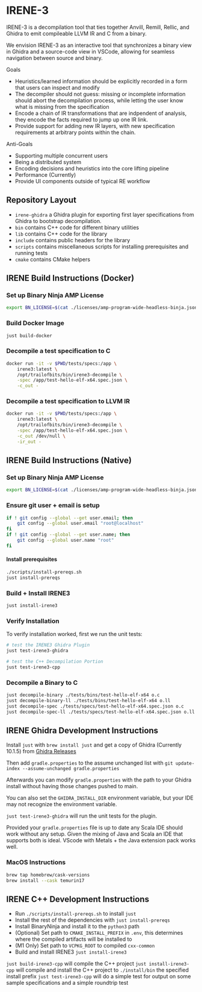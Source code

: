 # IRENE-3

IRENE-3 is a decompilation tool that ties together Anvill, Remill, Rellic, and Ghidra to emit compileable LLVM IR and C from a binary.

We envision IRENE-3 as an interactive tool that synchronizes a binary view in Ghidra and a source-code view in VSCode, allowing for seamless navigation between source and binary. 

Goals
* Heuristics/learned information should be explicitly recorded in a form that users can inspect and modify
* The decompiler should not guess: missing or incomplete information should abort the decompilation process, while letting the user know what is missing from the specification
* Encode a chain of IR transformations that are indpendent of analysis, they encode the facts required to jump up one IR link.
* Provide support for adding new IR layers, with new specification requirements at arbitrary points within the chain.

Anti-Goals
* Supporting multiple concurrent users
* Being a distributed system
* Encoding decisions and heuristics into the core lifting pipeline
* Performance (Currently)
* Provide UI components outside of typical RE workflow

## Repository Layout

* `irene-ghidra` a Ghidra plugin for exporting first layer specifications from Ghidra to bootstrap decompilation.
* `bin` contains C++ code for different binary utilities
* `lib` contains C++ code for the library
* `include` contains public headers for the library
* `scripts` contains miscellaneous scripts for installing prerequisites and running tests
* `cmake` contains CMake helpers

## IRENE Build Instructions (Docker)

### Set up Binary Ninja AMP License
```sh
export BN_LICENSE=$(cat ./licenses/amp-program-wide-headless-binja.json)
```

### Build Docker Image

```sh
just build-docker
```

### Decompile a test specification to C
```sh
docker run -it -v $PWD/tests/specs:/app \
    irene3:latest \
    /opt/trailofbits/bin/irene3-decompile \
    -spec /app/test-hello-elf-x64.spec.json \
    -c_out -
```

### Decompile a test specification to LLVM IR
```sh
docker run -it -v $PWD/tests/specs:/app \
    irene3:latest \
    /opt/trailofbits/bin/irene3-decompile \
    -spec /app/test-hello-elf-x64.spec.json \
    -c_out /dev/null \
    -ir_out -
```
## IRENE Build Instructions (Native)

### Set up Binary Ninja AMP License
```sh
export BN_LICENSE=$(cat ./licenses/amp-program-wide-headless-binja.json)
```
### Ensure git user + email is setup
```sh
if ! git config --global --get user.email; then
    git config --global user.email "root@localhost"
fi
if ! git config --global --get user.name; then
    git config --global user.name "root"
fi
```
#### Install prerequisites
```sh
./scripts/install-prereqs.sh
just install-prereqs
```
### Build + Install IRENE3
```sh
just install-irene3
```
### Verify Installation
To verify installation worked, first we run the unit tests:
```sh
# test the IRENE3 Ghidra Plugin
just test-irene3-ghidra

# test the C++ Decompilation Portion
just test-irene3-cpp
```

### Decompile a Binary to C
```sh
just decompile-binary ./tests/bins/test-hello-elf-x64 o.c
just decompile-binary-ll ./tests/bins/test-hello-elf-x64 o.ll
just decompile-spec ./tests/specs/test-hello-elf-x64.spec.json o.c
just decompile-spec-ll ./tests/specs/test-hello-elf-x64.spec.json o.ll
```

## IRENE Ghidra Development Instructions

Install `just` with `brew install just` and get a copy of Ghidra (Currently 10.1.5) from [Ghidra Releases](https://github.com/NationalSecurityAgency/ghidra/releases)

Then add `gradle.properties` to the assume unchanged list with `git update-index --assume-unchanged gradle.properties`

Afterwards you can modify `gradle.properties` with the path to your Ghidra install without having those changes pushed to main.

You can also set the `GHIDRA_INSTALL_DIR` environment variable, but your IDE may not recognize the environment variable. 

`just test-irene3-ghidra` will run the unit tests for the plugin. 

Provided your `gradle.properties` file is up to date any Scala IDE should work without any setup. Given the mixing of Java and Scala an IDE that supports both is ideal. VScode with Metals + the Java extension pack works well. 

### MacOS Instructions
```sh
brew tap homebrew/cask-versions
brew install --cask temurin17
```

## IRENE C++ Development Instructions

* Run `./scripts/install-prereqs.sh` to install `just`
* Install the rest of the dependencies with `just install-prereqs`
* Install BinaryNinja and install it to the `python3` path
* (Optional) Set path to `CMAKE_INSTALL_PREFIX` in `.env`, this determines where the compiled artifacts will be installed to
* (M1 Only) Set path to `VCPKG_ROOT` to compiled `cxx-common`
* Build and install IRENE3 `just install-irene3`

`just build-irene3-cpp` will compile the C++ project
`just install-irene3-cpp` will compile and install the C++ project to `./install/bin` the specified install prefix
`just test-irene3-cpp` will do a simple test for output on some sample specifications and a simple roundtrip test
